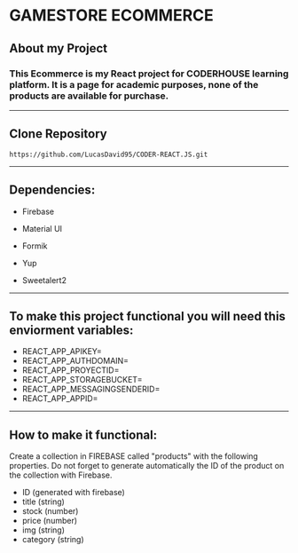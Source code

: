 # GAMESTORE ECOMMERCE

## About my Project

### This Ecommerce is my React project for CODERHOUSE learning platform. It is a page for academic purposes, none of the products are available for purchase.

---

## Clone Repository

```
https://github.com/LucasDavid95/CODER-REACT.JS.git
```

---

## Dependencies:

- Firebase

- Material UI

- Formik

- Yup

- Sweetalert2

---

## To make this project functional you will need this enviorment variables:

- REACT_APP_APIKEY=
- REACT_APP_AUTHDOMAIN=
- REACT_APP_PROYECTID=
- REACT_APP_STORAGEBUCKET=
- REACT_APP_MESSAGINGSENDERID=
- REACT_APP_APPID=

---

## How to make it functional:

Create a collection in FIREBASE called "products" with the following properties. Do not forget to generate automatically the ID of the product on the collection with Firebase.

- ID (generated with firebase)
- title (string)
- stock (number)
- price (number)
- img (string)
- category (string)
